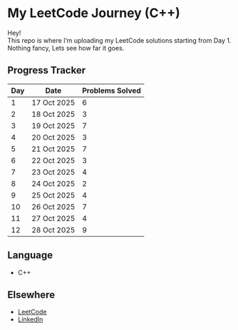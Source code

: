 # My LeetCode Journey (C++)

Hey!  
This repo is where I’m uploading my LeetCode solutions starting from Day 1.  
Nothing fancy, Lets see how far it goes.


## Progress Tracker

| Day | Date 	    | Problems Solved  |
|-----|-------------|------------------|
|  1  | 17 Oct 2025 | 		6          |
|  2  | 18 Oct 2025 |       3          |
|  3  | 19 Oct 2025 |       7          |
|  4  | 20 Oct 2025 |       3          |  
|  5  | 21 Oct 2025 |       7          |       |
|  6  | 22 Oct 2025 |       3          |
|  7  | 23 Oct 2025 |       4          |
|  8  | 24 Oct 2025 |       2          |
|  9  | 25 Oct 2025 |       4          |
|  10 | 26 Oct 2025 |       7          |
|  11 | 27 Oct 2025 |       4          |
|  12 | 28 Oct 2025 |       9          |

## Language
- C++


## Elsewhere
- [LeetCode](https://leetcode.com/u/xVXSgaJUM5/)
- [LinkedIn](https://www.linkedin.com/in/vamsee-padala/)


